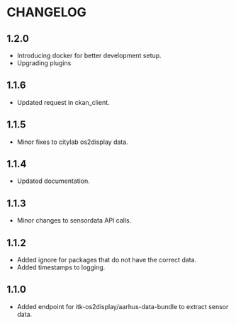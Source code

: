 # CHANGELOG

## 1.2.0
* Introducing docker for better development setup.
* Upgrading plugins

## 1.1.6

* Updated request in ckan_client.

## 1.1.5

* Minor fixes to citylab os2display data.

## 1.1.4

* Updated documentation.

## 1.1.3

* Minor changes to sensordata API calls.

## 1.1.2

* Added ignore for packages that do not have the correct data.
* Added timestamps to logging.

## 1.1.0

* Added endpoint for itk-os2display/aarhus-data-bundle to extract sensor data.
